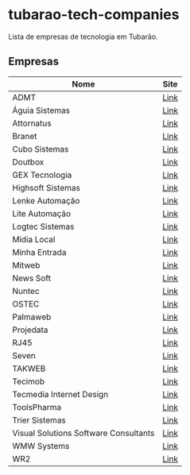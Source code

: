 # tubarao-tech-companies

Lista de empresas de tecnologia em Tubarão.

## Empresas

| Nome                                  | Site                                     |
| ------------------------------------- | ---------------------------------------- |
| ADMT                                  | [Link](http://www.admt.com.br/)          |
| Águia Sistemas                        | [Link](http://www.aguiasistemas.net/)    |
| Attornatus                            | [Link](https://www.attornatus.com.br/)   |
| Branet                                | [Link](http://branet.com.br/)            |
| Cubo Sistemas                         | [Link](http://cubosis.com.br/)           |
| Doutbox                               | [Link](https://doutbox.com.br/)          |
| GEX Tecnologia                        | [Link](http://www.gextecnologia.com.br/) |
| Highsoft Sistemas                     | [Link](http://highsoftsistemas.com.br/)  |
| Lenke Automação                       | [Link](http://lenkeautomacao.com.br/)    |
| Lite Automação                        | [Link](http://www.liteautomacao.com.br/) |
| Logtec Sistemas                       | [Link](http://logtecsistemas.com.br/)    |
| Midia Local                           | [Link](http://www.midialocal.com.br/)    |
| Minha Entrada                         | [Link](https://minhaentrada.com.br/)     |
| Mitweb                                | [Link](https://mitweb.com.br/)           |
| News Soft                             | [Link](http://newssoft.com.br/)          |
| Nuntec                                | [Link](http://nuntec.com.br/)            |
| OSTEC                                 | [Link](https://www.ostec.com.br/)        |
| Palmaweb                              | [Link](https://www.palmaweb.com.br/)     |
| Projedata                             | [Link](http://www.projedata.com.br/)     |
| RJ45                                  | [Link](http://www.rj45.com.br/)          |
| Seven                                 | [Link](http://sevensi.com.br/)           |
| TAKWEB                                | [Link](http://takweb.com.br/)            |
| Tecimob                               | [Link](https://tecimob.com.br/)          |
| Tecmedia Internet Design              | [Link](http://tecmedia.com.br/)          |
| ToolsPharma                           | [Link](http://toolspharma.com.br/)       |
| Trier Sistemas                        | [Link](http://triersistemas.com.br/)     |
| Visual Solutions Software Consultants | [Link](http://vsol.us)                   |
| WMW Systems                           | [Link](http://wmw.com.br/)               |
| WR2                                   | [Link](http://wr2.com.br/)               |
